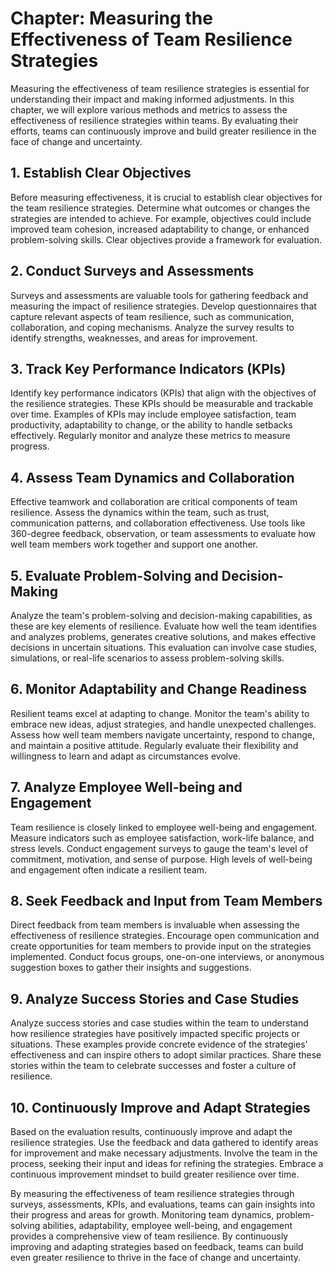 Chapter: Measuring the Effectiveness of Team Resilience Strategies
==================================================================

Measuring the effectiveness of team resilience strategies is essential for understanding their impact and making informed adjustments. In this chapter, we will explore various methods and metrics to assess the effectiveness of resilience strategies within teams. By evaluating their efforts, teams can continuously improve and build greater resilience in the face of change and uncertainty.

**1. Establish Clear Objectives**
---------------------------------

Before measuring effectiveness, it is crucial to establish clear objectives for the team resilience strategies. Determine what outcomes or changes the strategies are intended to achieve. For example, objectives could include improved team cohesion, increased adaptability to change, or enhanced problem-solving skills. Clear objectives provide a framework for evaluation.

**2. Conduct Surveys and Assessments**
--------------------------------------

Surveys and assessments are valuable tools for gathering feedback and measuring the impact of resilience strategies. Develop questionnaires that capture relevant aspects of team resilience, such as communication, collaboration, and coping mechanisms. Analyze the survey results to identify strengths, weaknesses, and areas for improvement.

**3. Track Key Performance Indicators (KPIs)**
----------------------------------------------

Identify key performance indicators (KPIs) that align with the objectives of the resilience strategies. These KPIs should be measurable and trackable over time. Examples of KPIs may include employee satisfaction, team productivity, adaptability to change, or the ability to handle setbacks effectively. Regularly monitor and analyze these metrics to measure progress.

**4. Assess Team Dynamics and Collaboration**
---------------------------------------------

Effective teamwork and collaboration are critical components of team resilience. Assess the dynamics within the team, such as trust, communication patterns, and collaboration effectiveness. Use tools like 360-degree feedback, observation, or team assessments to evaluate how well team members work together and support one another.

**5. Evaluate Problem-Solving and Decision-Making**
---------------------------------------------------

Analyze the team's problem-solving and decision-making capabilities, as these are key elements of resilience. Evaluate how well the team identifies and analyzes problems, generates creative solutions, and makes effective decisions in uncertain situations. This evaluation can involve case studies, simulations, or real-life scenarios to assess problem-solving skills.

**6. Monitor Adaptability and Change Readiness**
------------------------------------------------

Resilient teams excel at adapting to change. Monitor the team's ability to embrace new ideas, adjust strategies, and handle unexpected challenges. Assess how well team members navigate uncertainty, respond to change, and maintain a positive attitude. Regularly evaluate their flexibility and willingness to learn and adapt as circumstances evolve.

**7. Analyze Employee Well-being and Engagement**
-------------------------------------------------

Team resilience is closely linked to employee well-being and engagement. Measure indicators such as employee satisfaction, work-life balance, and stress levels. Conduct engagement surveys to gauge the team's level of commitment, motivation, and sense of purpose. High levels of well-being and engagement often indicate a resilient team.

**8. Seek Feedback and Input from Team Members**
------------------------------------------------

Direct feedback from team members is invaluable when assessing the effectiveness of resilience strategies. Encourage open communication and create opportunities for team members to provide input on the strategies implemented. Conduct focus groups, one-on-one interviews, or anonymous suggestion boxes to gather their insights and suggestions.

**9. Analyze Success Stories and Case Studies**
-----------------------------------------------

Analyze success stories and case studies within the team to understand how resilience strategies have positively impacted specific projects or situations. These examples provide concrete evidence of the strategies' effectiveness and can inspire others to adopt similar practices. Share these stories within the team to celebrate successes and foster a culture of resilience.

**10. Continuously Improve and Adapt Strategies**
-------------------------------------------------

Based on the evaluation results, continuously improve and adapt the resilience strategies. Use the feedback and data gathered to identify areas for improvement and make necessary adjustments. Involve the team in the process, seeking their input and ideas for refining the strategies. Embrace a continuous improvement mindset to build greater resilience over time.

By measuring the effectiveness of team resilience strategies through surveys, assessments, KPIs, and evaluations, teams can gain insights into their progress and areas for growth. Monitoring team dynamics, problem-solving abilities, adaptability, employee well-being, and engagement provides a comprehensive view of team resilience. By continuously improving and adapting strategies based on feedback, teams can build even greater resilience to thrive in the face of change and uncertainty.
